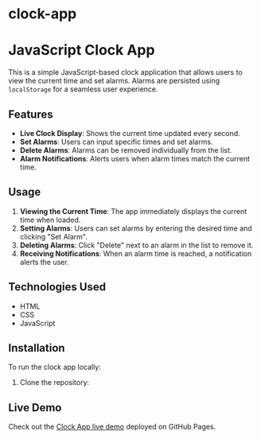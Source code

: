 # clock-app

# JavaScript Clock App

This is a simple JavaScript-based clock application that allows users to view the current time and set alarms. Alarms are persisted using `localStorage` for a seamless user experience.

## Features

- **Live Clock Display**: Shows the current time updated every second.
- **Set Alarms**: Users can input specific times and set alarms.
- **Delete Alarms**: Alarms can be removed individually from the list.
- **Alarm Notifications**: Alerts users when alarm times match the current time.

## Usage

1. **Viewing the Current Time**: The app immediately displays the current time when loaded.
2. **Setting Alarms**: Users can set alarms by entering the desired time and clicking "Set Alarm".
3. **Deleting Alarms**: Click "Delete" next to an alarm in the list to remove it.
4. **Receiving Notifications**: When an alarm time is reached, a notification alerts the user.

## Technologies Used

- HTML
- CSS
- JavaScript

## Installation

To run the clock app locally:

1. Clone the repository:

## Live Demo

Check out the [Clock App live demo](https://heemaaa78.github.io/clock-app/) deployed on GitHub Pages.
